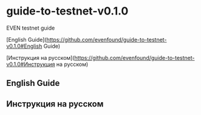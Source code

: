 # guide-to-testnet-v0.1.0
EVEN testnet guide

[English Guide](https://github.com/evenfound/guide-to-testnet-v0.1.0#English Guide)

[Инструкция на русском](https://github.com/evenfound/guide-to-testnet-v0.1.0#Инструкция на русском)
## English Guide
## Инструкция на русском
